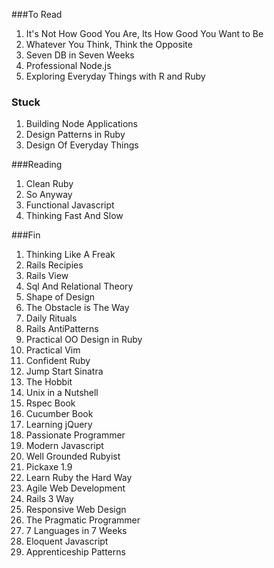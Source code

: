 ###To Read

1. It's Not How Good You Are, Its How Good You Want to Be
1. Whatever You Think, Think the Opposite
1. Seven DB in Seven Weeks
1. Professional Node.js
1. Exploring Everyday Things with R and Ruby

### Stuck

1. Building Node Applications
1. Design Patterns in Ruby
1. Design Of Everyday Things

###Reading

1. Clean Ruby
1. So Anyway 
1. Functional Javascript
1. Thinking Fast And Slow 

###Fin

1. Thinking Like A Freak
1. Rails Recipies
1. Rails View
1. Sql And Relational Theory
1. Shape of Design
1. The Obstacle is The Way
1. Daily Rituals
1. Rails AntiPatterns
1. Practical OO Design in Ruby
1. Practical Vim
1. Confident Ruby
1. Jump Start Sinatra
1. The Hobbit
1. Unix in a Nutshell
1. Rspec Book
1. Cucumber Book
1. Learning jQuery
1. Passionate Programmer
1. Modern Javascript
1. Well Grounded Rubyist
1. Pickaxe 1.9
1. Learn Ruby the Hard Way
1. Agile Web Development
1. Rails 3 Way
1. Responsive Web Design
1. The Pragmatic Programmer
1. 7 Languages in 7 Weeks
1. Eloquent Javascript
1. Apprenticeship Patterns
